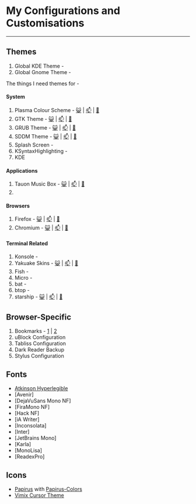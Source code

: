 # My Configurations and Customisations
---

## Themes
1. Global KDE Theme - []()
2. Global Gnome Theme - []()

The things I need themes for -
#### System
1. Plasma Colour Scheme - [😺]() | [📫](https://store.kde.org/p/1327717) | [🦷]()
2. GTK Theme - [😺]() | [📫]() | [🦷]()
3. GRUB Theme - [😺]() | [📫]() | [🦷]()
4. SDDM Theme - [😺]() | [📫]() | [🦷]()
5. Splash Screen -
6. KSyntaxHighlighting -
7. KDE

#### Applications
1. Tauon Music Box - [😺]() | [📫]() | [🦷]()
2.

#### Browsers
1. Firefox - [😺](https://addons.mozilla.org/en-US/firefox/addon/catpuccin_lavender/) | [📫]() | [🦷]()
2. Chromium - [😺]() | [📫]() | [🦷]()

#### Terminal Related
1. Konsole -
2. Yakuake Skins - [😺]() | [📫]() | [🦷]()
3. Fish -
4. Micro -
5. bat -
6. btop -
7. starship - [😺](config/starship_CP.toml) | [📫]() | [🦷]()


## Browser-Specific

1. Bookmarks - [1]() | [2]()
2. uBlock Configuration
3. Tabliss Configuration
4. Dark Reader Backup
5. Stylus Configuration

## Fonts
- [Atkinson Hyperlegible]()
- [Avenir]
- [DejaVuSans Mono NF]
- [FiraMono NF]
- [Hack NF]
- [iA Writer]
- [Inconsolata]
- [Inter]
- [JetBrains Mono]
- [Karla]
- [MonoLisa]
- [ReadexPro]

## Icons
- [Papirus](https://store.kde.org/p/1166289) with [Papirus-Colors](https://store.kde.org/p/1651940)
- [Vimix Cursor Theme](https://store.kde.org/p/1358330)
